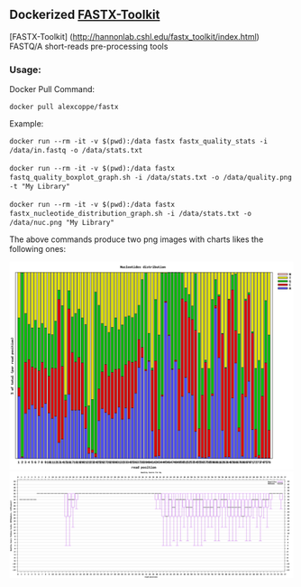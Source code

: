 ## Dockerized  [FASTX-Toolkit](http://hannonlab.cshl.edu/fastx_toolkit/index.html)

[FASTX-Toolkit] (http://hannonlab.cshl.edu/fastx_toolkit/index.html) FASTQ/A short-reads pre-processing tools

### Usage:

Docker Pull Command:

```
docker pull alexcoppe/fastx
```

Example:

```
docker run --rm -it -v $(pwd):/data fastx fastx_quality_stats -i /data/in.fastq -o /data/stats.txt

docker run --rm -it -v $(pwd):/data fastx fastq_quality_boxplot_graph.sh -i /data/stats.txt -o /data/quality.png -t "My Library"

docker run --rm -it -v $(pwd):/data fastx fastx_nucleotide_distribution_graph.sh -i /data/stats.txt -o /data/nuc.png "My Library"
```

The above commands produce two png images with charts likes the following ones:

<img src="nuc.png" ><img src="quality.png" >
